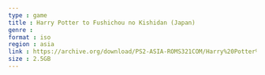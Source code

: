 ```yaml
---
type : game
title : Harry Potter to Fushichou no Kishidan (Japan)
genre : 
format : iso
region : asia
link : https://archive.org/download/PS2-ASIA-ROMS321COM/Harry%20Potter%20to%20Fushichou%20no%20Kishidan%20%28Japan%29.7z
size : 2.5GB
---
```

